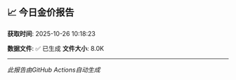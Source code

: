 ## 📈 今日金价报告

**获取时间**: 2025-10-26 10:18:23

**数据文件**: ✅ 已生成
**文件大小**: 8.0K

---
*此报告由GitHub Actions自动生成*
